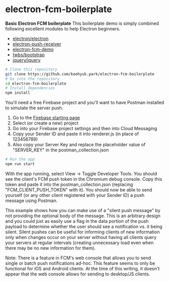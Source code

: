 # electron-fcm-boilerplate

**Basic Electron FCM boilerplate**
This boilerplate demo is simply combined following excellent modules to help Electron beginners. 

- [electron/electron](https://github.com/electron/electron)
- [electron-push-receiver](https://github.com/MatthieuLemoine/electron-push-receiver)
- [electron-fcm-demo](https://github.com/CydeSwype/electron-fcm-demo)
- [twbs/bootstrap](https://github.com/twbs/bootstrap)
- [jquery/jquery](https://github.com/jquery/jquery)


```bash
# Clone this repository
git clone https://github.com/keehyuk.park/electron-fcm-boilerplate
# Go into the repository
cd electron-fcm-boilerplate
# Install dependencies
npm install
```

You'll need a free Firebase project and you'll want to have Postman installed to simulate the server push.

1. Go to the [Firebase starting page](https://console.firebase.google.com)
2. Select (or create a new) project
3. Go into your Firebase project settings and then into Cloud Messaging
4. Copy your Sender ID and paste it into renderer.js (in place of 123456789)
5. Also copy your Server Key and replace the placeholder value of "SERVER_KEY" in the postman_collection.json

```bash
# Run the app
npm run start
```

With the app running, select View -> Toggle Developer Tools.  You should see the client's FCM push token in the Chromium debug console.  Copy this token and paste it into the postman_collection.json (replacing "FCM_CLIENT_PUSH_TOKEN" with it).  You should now be able to send yourself (or any other client registered with your Sender ID) a push message using Postman.

This example shows how you can make use of a "silent push message" by not providing the optional body of the message.  This is an arbitrary design and you could just as easily use a flag in the data portion of the push payload to determine whether the user should see a notification vs. it being silent.  Silent pushes can be useful for informing clients of new information only when changes occur on your server without having all clients query your servers at regular intervals (creating unnecessary load even when there may be no new information for them).

Note: There is a feature in FCM's web console that allows you to send single or batch push notifications ad-hoc.  This feature seems to only be functional for iOS and Android clients.  At the time of this writing, it doesn't appear that the web console allows for sending to desktop/JS clients.

